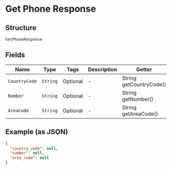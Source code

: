 
# Get Phone Response

## Structure

`GetPhoneResponse`

## Fields

| Name | Type | Tags | Description | Getter | Setter |
|  --- | --- | --- | --- | --- | --- |
| `CountryCode` | `String` | Optional | - | String getCountryCode() | setCountryCode(String countryCode) |
| `Number` | `String` | Optional | - | String getNumber() | setNumber(String number) |
| `AreaCode` | `String` | Optional | - | String getAreaCode() | setAreaCode(String areaCode) |

## Example (as JSON)

```json
{
  "country_code": null,
  "number": null,
  "area_code": null
}
```

